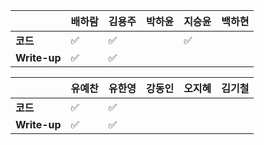 |              | 배하람             | 김용주             | 박하윤 | 지승윤 | 백하현 |
| ------------ | ------------------ | ------------------ | ------ | ------ | ------ |
| **코드**     | :white_check_mark: | :white_check_mark: |        | :white_check_mark: |        |
| **Write-up** | :white_check_mark: | :white_check_mark: |        |        |        |

|              | 유예찬 | 유한영 | 강동인 | 오지혜 | 김기철 |
| ------------ | ------ | ------ | ------ | ------ | ------ |
| **코드**     |:white_check_mark:|:white_check_mark:|        |        |        |
| **Write-up** |:white_check_mark:|:white_check_mark:|        |        |        |

